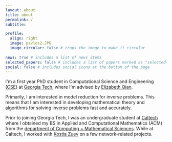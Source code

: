 ```yaml
---
layout: about
title: about
permalink: /
subtitle: 

profile:
  align: right
  image: pavlos2.JPG
  image_circular: false # crops the image to make it circular
  
news: true # includes a list of news items
selected_papers: false # includes a list of papers marked as "selected={true}"
social: false # includes social icons at the bottom of the page
---
```


I'm a first year PhD student in Computational Science and Engineering [(CSE)](https://cse.gatech.edu/) at [Georgia Tech](https://www.gatech.edu/), where I'm advised by [Elizabeth Qian](https://www.elizabethqian.com/).

Primarily, I am interested in model reduction for inverse problems. This means that I am interested in developing mathematical theory and algorithms for solving inverse problems fast and accurately.

Prior to joining Georgia Tech, I was an undergraduate student at [Caltech](https://www.caltech.edu/) where I obtained my BS in Applied and Computational Mathematics (ACM) from the [department of Computing + Mathematical Sciences](https://www.cms.caltech.edu/). While at Caltech, I worked with [Kostia Zuev](https://www.its.caltech.edu/~zuev/) on a few network-related projects.
